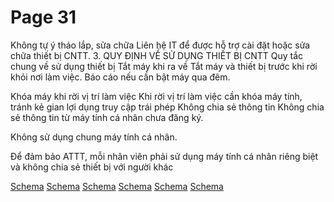 # Page 31

 Không tự ý tháo lắp, sửa chữa
Liên hệ IT để được hỗ trợ cài đặt hoặc sửa chữa thiết bị CNTT.
3. QUY ĐỊNH VỀ SỬ DỤNG THIẾT BỊ CNTT
Quy tắc chung về sử dụng thiết bị Tắt máy khi ra về Tắt máy và thiết bị trước khi rời khỏi nơi làm việc. Báo cáo nếu cần bật máy qua đêm.

Khóa máy khi rời vị trí làm việc
Khi rời vị trí làm việc cần khóa máy tính, tránh kẻ gian lợi dụng truy cập trái phép Không chia sẻ thông tin Không chia sẻ thông
tin từ máy tính cá nhân chưa đăng ký.

Không sử dụng chung máy tính cá nhân.

Để đảm bảo ATTT, mỗi nhân viên phải sử dụng máy tính cá nhân riêng biệt và không chia sẻ thiết bị với người khác

[Schema](page_31_img_0.png)
[Schema](page_31_img_1.png)
[Schema](page_31_img_2.png)
[Schema](page_31_img_3.png)
[Schema](page_31_img_4.png)
[Schema](page_31_img_5.png)
